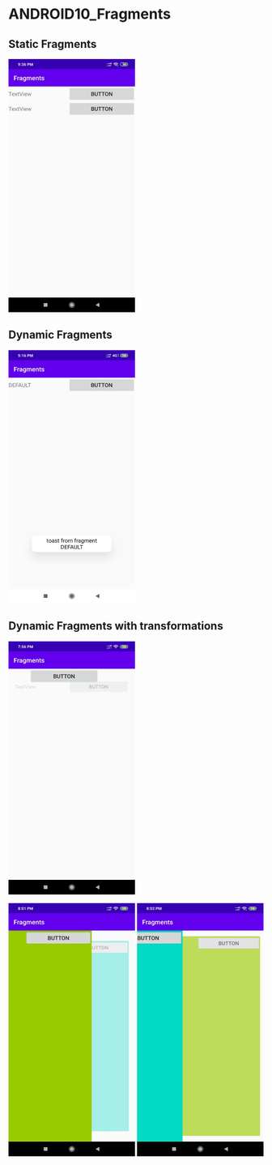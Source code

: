 # ANDROID10_Fragments

## Static Fragments
<img src="fragments1.jpeg" height="500" width="250">

## Dynamic Fragments
<img src="fragments2.jpeg" height="500" width="250">

## Dynamic Fragments with transformations
<img src="fragments3.jpeg" height="500" width="250">

<img src="fragments4.jpeg" height="500" width="250">   <img src="fragments5.jpeg" height="500" width="250">
